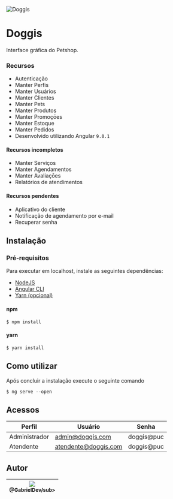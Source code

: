 ![Doggis](https://bitbucket.org/GabrielDev/tcc-pucminas/raw/89c616fc4fa9eddf868951ac9aba12afb89fe95b/docs/doggis.png)

# Doggis

Interface gráfica do Petshop.


### Recursos

 * Autenticação
 * Manter Perfis
 * Manter Usuários
 * Manter Clientes
 * Manter Pets
 * Manter Produtos
 * Manter Promoçōes
 * Manter Estoque
 * Manter Pedidos
 * Desenvolvido utilizando Angular `9.0.1`


#### Recursos incompletos

 * Manter Serviços
 * Manter Agendamentos
 * Manter Avaliaçōes
 * Relatórios de atendimentos

#### Recursos pendentes

 * Aplicativo do cliente
 * Notificação de agendamento por e-mail
 * Recuperar senha


## Instalação

### Pré-requisitos

Para executar em localhost, instale as seguintes dependências:
 * [NodeJS](https://nodejs.org/en/)
 * [Angular CLI](https://cli.angular.io/)
 * [Yarn (opcional)](https://classic.yarnpkg.com/pt-BR/docs/install/#mac-stable)


#### npm
```
$ npm install
```

#### yarn
```
$ yarn install
```


## Como utilizar

Após concluir a instalação execute o seguinte comando

```
$ ng serve --open
```


## Acessos
| Perfil  | Usuário  |  Senha |
| ------------ | ------------ | ------------ |
| Administrador | admin@doggis.com      | doggis@puc |
| Atendente     | atendente@doggis.com  | doggis@puc |


## Autor

| [<img src="https://avatars0.githubusercontent.com/u/5470572?s=115&v=4"><br><sub>@GabrielDev/sub>](https://github.com/GabrielDev) |
| :---: |